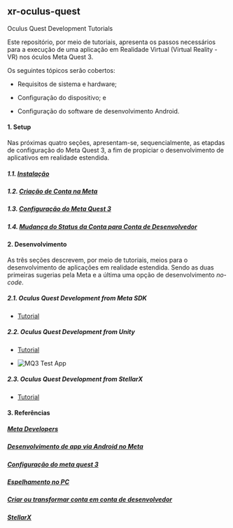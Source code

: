 ## xr-oculus-quest
Oculus Quest Development Tutorials

Este repositório, por meio de tutoriais, apresenta os passos necessários para a execução de uma aplicação em Realidade Virtual (Virtual Reality - VR) nos óculos Meta Quest 3.

Os seguintes tópicos serão cobertos:

- Requisitos de sistema e hardware;

- Configuração do dispositivo; e

- Configuração do software de desenvolvimento Android.


#### 1. Setup

Nas próximas quatro seções, apresentam-se, sequencialmente, as etapdas de configuração do Meta Quest 3, a fim de propiciar o desenvolvimento de aplicativos em realidade estendida.

##### 1.1. [Instalação](https://gist.github.com/iec-gpes/e198422dac1f6504b2bdca6f7fae6679)

##### 1.2. [Criação de Conta na Meta](https://gist.github.com/iec-gpes/81af1a3191f7c6b9eb1b12bde42b8057)

##### 1.3. [Configuração do Meta Quest 3](https://gist.github.com/iec-gpes/ba0d314ea1771d14bae7fe93be860cb8)

##### 1.4. [Mudança do Status da Conta para Conta de Desenvolvedor](https://gist.github.com/iec-gpes/0e3e2fe9a0f4e020434221024d641ee9)

#### 2. Desenvolvimento

As três seções descrevem, por meio de tutoriais, meios para o desenvolvimento de aplicações em realidade estendida. Sendo as duas primeiras sugerias pela Meta e a última 
uma opção de desenvolvimento _no-code_.

##### 2.1. Oculus Quest Development from Meta SDK

- [Tutorial](https://gist.github.com/iec-gpes/faced509e5b9b8ee2b5346d2712ce998)
 
##### 2.2. Oculus Quest Development from Unity

- [Tutorial](https://gist.github.com/stra-uss/62344e071c8bfc5ae477df74f1d7995e)

- ![MQ3 Test App](https://github.com/iec-gpes/xr-oculus-quest/blob/main/assets/figs/mq3-test.gif)

##### 2.3. Oculus Quest Development from StellarX

- [Tutorial](https://gist.github.com/iec-gpes/c0b978322a4b34ea0241d0bb1d060193)

#### 3. Referências

##### [Meta Developers](https://developers.meta.com/)

##### [Desenvolvimento de app via Android no Meta](https://developer.oculus.com/documentation/native/android/mobile-build-run-hello-xr-app/)

##### [Configuração do meta quest 3](https://www.meta.com/pt-br/help/quest/articles/getting-started/getting-started-with-quest-3/set-up-quest-3/)

##### [Espelhamento no PC](https://www.meta.com/pt-br/help/quest/articles/in-vr-experiences/oculus-features/cast-with-quest/oculus.com/casting)

##### [Criar ou transformar conta em conta de desenvolvedor](https://developers.facebook.com/docs/development/register?locale=pt_BR)

##### [StellarX](https://www.stellarx.ai/)
 
  

